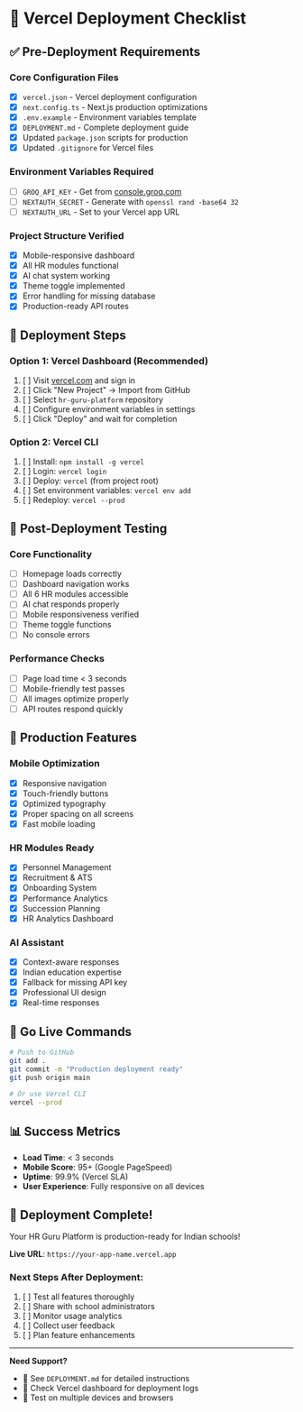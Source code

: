 # 🚀 Vercel Deployment Checklist

## ✅ Pre-Deployment Requirements

### Core Configuration Files
- [x] `vercel.json` - Vercel deployment configuration
- [x] `next.config.ts` - Next.js production optimizations  
- [x] `.env.example` - Environment variables template
- [x] `DEPLOYMENT.md` - Complete deployment guide
- [x] Updated `package.json` scripts for production
- [x] Updated `.gitignore` for Vercel files

### Environment Variables Required
- [ ] `GROQ_API_KEY` - Get from [console.groq.com](https://console.groq.com)
- [ ] `NEXTAUTH_SECRET` - Generate with `openssl rand -base64 32`
- [ ] `NEXTAUTH_URL` - Set to your Vercel app URL

### Project Structure Verified
- [x] Mobile-responsive dashboard
- [x] All HR modules functional
- [x] AI chat system working
- [x] Theme toggle implemented
- [x] Error handling for missing database
- [x] Production-ready API routes

## 🔧 Deployment Steps

### Option 1: Vercel Dashboard (Recommended)
1. [ ] Visit [vercel.com](https://vercel.com) and sign in
2. [ ] Click "New Project" → Import from GitHub
3. [ ] Select `hr-guru-platform` repository
4. [ ] Configure environment variables in settings
5. [ ] Click "Deploy" and wait for completion

### Option 2: Vercel CLI
1. [ ] Install: `npm install -g vercel`
2. [ ] Login: `vercel login`
3. [ ] Deploy: `vercel` (from project root)
4. [ ] Set environment variables: `vercel env add`
5. [ ] Redeploy: `vercel --prod`

## 🧪 Post-Deployment Testing

### Core Functionality
- [ ] Homepage loads correctly
- [ ] Dashboard navigation works
- [ ] All 6 HR modules accessible
- [ ] AI chat responds properly
- [ ] Mobile responsiveness verified
- [ ] Theme toggle functions
- [ ] No console errors

### Performance Checks
- [ ] Page load time < 3 seconds
- [ ] Mobile-friendly test passes
- [ ] All images optimize properly
- [ ] API routes respond quickly

## 🎯 Production Features

### Mobile Optimization
- [x] Responsive navigation
- [x] Touch-friendly buttons
- [x] Optimized typography
- [x] Proper spacing on all screens
- [x] Fast mobile loading

### HR Modules Ready
- [x] Personnel Management
- [x] Recruitment & ATS  
- [x] Onboarding System
- [x] Performance Analytics
- [x] Succession Planning
- [x] HR Analytics Dashboard

### AI Assistant
- [x] Context-aware responses
- [x] Indian education expertise
- [x] Fallback for missing API key
- [x] Professional UI design
- [x] Real-time responses

## 🚀 Go Live Commands

```bash
# Push to GitHub
git add .
git commit -m "Production deployment ready"
git push origin main

# Or use Vercel CLI
vercel --prod
```

## 📊 Success Metrics

- **Load Time**: < 3 seconds
- **Mobile Score**: 95+ (Google PageSpeed)
- **Uptime**: 99.9% (Vercel SLA)
- **User Experience**: Fully responsive on all devices

## 🎉 Deployment Complete!

Your HR Guru Platform is production-ready for Indian schools!

**Live URL**: `https://your-app-name.vercel.app`

### Next Steps After Deployment:
1. [ ] Test all features thoroughly
2. [ ] Share with school administrators
3. [ ] Monitor usage analytics
4. [ ] Collect user feedback
5. [ ] Plan feature enhancements

---

**Need Support?**
- 📖 See `DEPLOYMENT.md` for detailed instructions
- 🔧 Check Vercel dashboard for deployment logs
- 📱 Test on multiple devices and browsers
